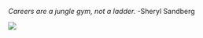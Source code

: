 
_Careers are a jungle gym, not a ladder._ -Sheryl Sandberg

<img src='https://g.gravizo.com/svg?
 digraph G {
    rankdir = BT
    communications -> coding;
    communications -> analytics;
    communications -> managing;
    coding -> ETL;
    coding -> algorithms;
    analytics -> algorithms;
    analytics -> "domain expertise";
    managing -> coaching;
    coaching -> leading;
    managing -> planning;
    "Data Engineer" [shape = box];
    "Data Scientist" [shape = box];
    "Business analyst" [shape = box];
    Manager [shape = box];
    "Program / Project Manager" [shape = box];
    ETL -> "Data Engineer";
    algorithms -> "Data Scientist";
    "domain expertise" -> "Business analyst";
    leading -> Manager;
    planning -> "Program / Project Manager";
 }
'/>
